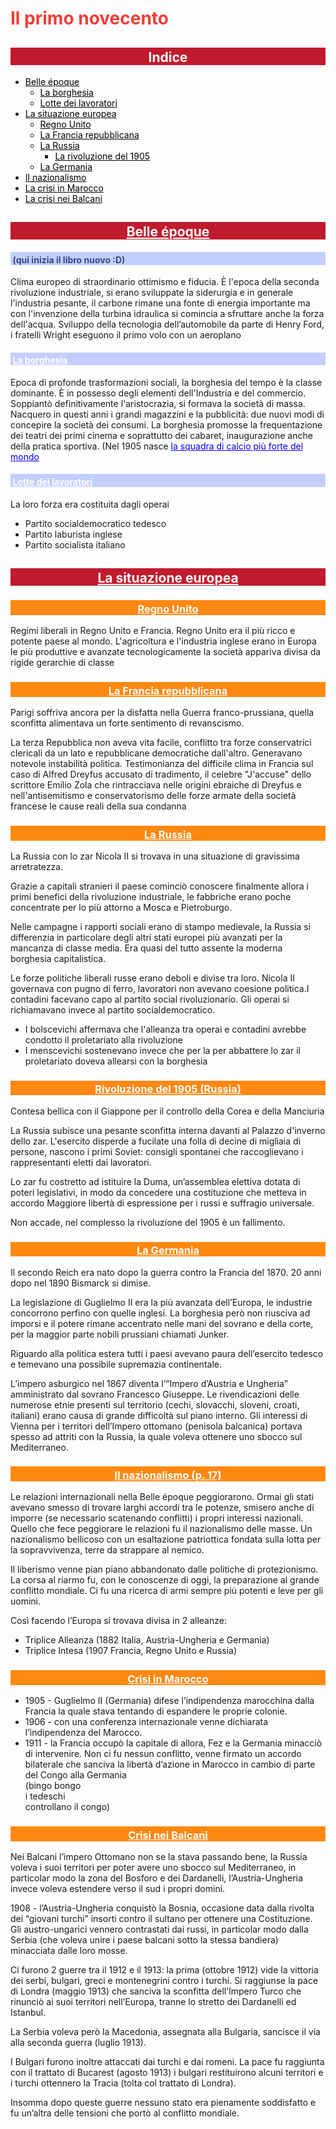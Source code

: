 <style type="text/css">
	h1 { color: #EF3E36; }
	h2
	{
		padding-top: 0.7%;
		padding-bottom: auto;
		width: 100%;
		text-align: center;
		color: white;
		background-color: #C01B2D;
	}
	h3
	{
		padding-top: 0.7%;
		padding-bottom: auto;
		text-align: center;
		width: 100%;
		background-color: #FF8811;
		color:white;
	}

	h4
	{
		color: #384682;
		background-color: #c2ceff;
		padding-top: 0.7%;
		padding-left: 0.7%;
	}

	a:link { color: white; }
	a:visited { color: white; }
	ul a:link { color: black; }
	ul a:visited { color: black; }
</style>

# Il primo novecento

## Indice

- <a href="#belle">Belle époque</a>
	- <a href="#borghesia">La borghesia</a>
	- <a href="#lotte-lavoratori">Lotte dei lavoratori</a>
- <a href="#situazione-europea">La situazione europea</a>
	- <a href="#regno-unito">Regno Unito</a>
	- <a href="#francia">La Francia repubblicana</a>
	- <a href="#russia">La Russia</a>
		- <a href="#rivoluzione-1905">La rivoluzione del 1905</a>
	- <a href="#germania">La Germania</a>
- <a href="#nazionalismo">Il nazionalismo</a>
- <a href="#crisi-marocco">La crisi in Marocco</a>
- <a href="#crisi-balcani">La crisi nei Balcani</a>

## <a href="#indice" id="belle">Belle époque</a>
#### (qui inizia il libro nuovo :D)

Clima europeo di straordinario ottimismo e fiducia.
È l'epoca della seconda rivoluzione industriale, si erano sviluppate la siderurgia e in generale l'industria pesante, il carbone rimane una fonte di energia importante ma con l'invenzione della turbina idraulica si comincia a sfruttare anche la forza dell'acqua. Sviluppo della tecnologia dell’automobile da parte di Henry Ford, i fratelli Wright eseguono il primo volo con un aeroplano

#### <a href="#indice" id="borghesia">La borghesia</a>

Epoca di profonde trasformazioni sociali, la borghesia del tempo è la classe dominante. È in possesso degli elementi dell'Industria e del commercio. Soppiantò definitivamente l'aristocrazia, si formava la società di massa. Nacquero in questi anni i grandi magazzini e la pubblicità: due nuovi modi di concepire la società dei consumi. La borghesia promosse la frequentazione dei teatri dei primi cinema e soprattutto dei cabaret, inaugurazione anche della pratica sportiva. (Nel 1905 nasce <a href="https://it.wikipedia.org/wiki/Galatasaray_Spor_Kul%C3%BCb%C3%BC" style="color:blue;">la squadra di calcio più forte del mondo</a>

#### <a href="#indice" id="lotte-lavoratori">Lotte dei lavoratori</a>

La loro forza era costituita dagli operai

- Partito socialdemocratico tedesco
- Partito laburista inglese
- Partito socialista italiano

## <a href="#indice" id="situazione-europea">La situazione europea</a>

### <a href="#indice" id="regno-unito">Regno Unito</a>

Regimi liberali in Regno Unito e Francia. Regno Unito era il più ricco e potente paese al mondo. L'agricoltura e l'industria inglese erano in Europa le più produttive e avanzate tecnologicamente la società appariva divisa da rigide gerarchie di classe

### <a href="#indice" id="francia">La Francia repubblicana</a>

Parigi soffriva ancora per la disfatta nella Guerra franco-prussiana, quella sconfitta alimentava un forte sentimento di revanscismo.

La terza Repubblica non aveva vita facile, conflitto tra forze conservatrici clericali da un lato e repubblicane democratiche dall'altro. Generavano notevole instabilità politica. Testimonianza del difficile clima in Francia sul caso di Alfred Dreyfus accusato di tradimento, il celebre "J'accuse" dello scrittore Emilio Zola che rintracciava nelle origini ebraiche di Dreyfus e nell'antisemitismo e conservatorismo delle forze armate della società francese le cause reali della sua condanna

### <a href="#indice" id="russia">La Russia</a>

La Russia con lo zar Nicola II si trovava in una situazione di gravissima arretratezza.

Grazie a capitali stranieri il paese cominciò conoscere finalmente allora i primi benefici della rivoluzione industriale, le fabbriche erano poche concentrate per lo più attorno a Mosca e Pietroburgo.

Nelle campagne i rapporti sociali erano di stampo medievale, la Russia si differenzia in particolare degli altri stati europei più avanzati per la mancanza di classe media. Era quasi del tutto assente la moderna borghesia capitalistica.

Le forze politiche liberali russe erano deboli e divise tra loro. Nicola II governava con pugno di ferro, lavoratori non avevano coesione politica.I contadini facevano capo al partito social rivoluzionario. Gli operai si richiamavano invece al partito socialdemocratico.

- I bolscevichi affermava che l'alleanza tra operai e contadini avrebbe condotto il proletariato alla rivoluzione
- I menscevichi sostenevano invece che per la per abbattere lo zar il proletariato doveva allearsi con la borghesia

### <a href="#indice" id="rivoluzione-1905">Rivoluzione del 1905 (Russia)</a>

Contesa bellica con il Giappone per il controllo della Corea e della Manciuria

La Russia subisce una pesante sconfitta interna davanti al Palazzo d'inverno dello zar. L'esercito disperde a fucilate una folla di decine di migliaia di persone, nascono i primi Soviet: consigli spontanei che raccoglievano i rappresentanti eletti dai lavoratori.

Lo zar fu costretto ad istituire la Duma, un’assemblea elettiva dotata di poteri legislativi, in modo da concedere una costituzione che metteva in accordo Maggiore libertà di espressione per i russi e suffragio universale.

Non accade, nel complesso la rivoluzione del 1905 è un fallimento.

### <a href="#indice" id="germania">La Germania</a>

Il secondo Reich era nato dopo la guerra contro la Francia del 1870. 20 anni dopo nel 1890 Bismarck si dimise.

La legislazione di Guglielmo II era la più avanzata dell’Europa, le industrie concorrono perfino con quelle inglesi. La borghesia però non riusciva ad imporsi e il potere rimane accentrato nelle mani del sovrano e della corte, per la maggior parte nobili prussiani chiamati Junker.

Riguardo alla politica estera tutti i paesi avevano paura dell’esercito tedesco e temevano una possibile supremazia continentale.

L’impero asburgico nel 1867 diventa l’“Impero d’Austria e Ungheria” amministrato dal sovrano Francesco Giuseppe. Le rivendicazioni delle numerose etnie presenti sul territorio (cechi, slovacchi, sloveni, croati, italiani) erano causa di grande difficoltà sul piano interno. Gli interessi di Vienna per i territori dell’Impero ottomano (penisola balcanica) portava spesso ad attriti con la Russia, la quale voleva ottenere uno sbocco sul Mediterraneo.

### <a href="#indice" id="nazionalismo">Il nazionalismo (p. 17)</a>

Le relazioni internazionali nella Belle époque peggiorarono. Ormai gli stati avevano smesso di trovare larghi accordi tra le potenze, smisero anche di imporre (se necessario scatenando conflitti) i propri interessi nazionali. Quello che fece peggiorare le relazioni fu il nazionalismo delle masse. Un nazionalismo bellicoso con un esaltazione patriottica fondata sulla lotta per la sopravvivenza, terre da strappare al nemico.

Il liberismo venne pian piano abbandonato dalle politiche di protezionismo. La corsa al riarmo fu, con le conoscenze di oggi, la preparazione al grande conflitto mondiale. Ci fu una ricerca di armi sempre più potenti e leve per gli uomini.

Così facendo l’Europa si trovava divisa in 2 alleanze:

- Triplice Alleanza (1882 Italia, Austria-Ungheria e Germania)
- Triplice Intesa (1907 Francia, Regno Unito e Russia)

### <a href="#indice" id="crisi-marocco">Crisi in Marocco</a>

- 1905 - Guglielmo II (Germania) difese l’indipendenza marocchina dalla Francia la quale stava tentando di espandere le proprie colonie.
- 1906 - con una conferenza internazionale venne dichiarata l’indipendenza del Marocco.
- 1911 - la Francia occupò la capitale di allora, Fez e la Germania minacciò di intervenire. Non ci fu nessun conflitto, venne firmato un accordo bilaterale che sanciva la libertà d’azione in Marocco in cambio di parte del Congo alla Germania <br>(bingo bongo<br>i tedeschi<br> controllano il congo)

### <a href="#indice" id="crisi-balcani">Crisi nei Balcani</a>

Nei Balcani l’impero Ottomano non se la stava passando bene, la Russia voleva i suoi territori per poter avere uno sbocco sul Mediterraneo, in particolar modo la zona del Bosforo e dei Dardanelli, l’Austria-Ungheria invece voleva estendere verso il sud i propri domini.

1908 - l’Austria-Ungheria conquistò la Bosnia, occasione data dalla rivolta dei “giovani turchi” insorti contro il sultano per ottenere una Costituzione. Gli austro-ungarici vennero contrastati dai russi, in particolar modo dalla Serbia (che voleva unire i paese balcani sotto la stessa bandiera) minacciata dalle loro mosse.

Ci furono 2 guerre tra il 1912 e il 1913: la prima (ottobre 1912) vide la vittoria dei serbi, bulgari, greci e montenegrini contro i turchi. Si raggiunse la pace di Londra (maggio 1913) che sanciva la sconfitta dell’Impero Turco che rinunciò ai suoi territori nell’Europa, tranne lo stretto dei Dardanelli ed Istanbul.

La Serbia voleva però la Macedonia, assegnata alla Bulgaria, sancisce il via alla seconda guerra (luglio 1913).

I Bulgari furono inoltre attaccati dai turchi e dai romeni. La pace fu raggiunta con il trattato di Bucarest (agosto 1913) i bulgari restituirono alcuni territori e i turchi ottennero la Tracia (tolta col trattato di Londra).

Insomma dopo queste guerre nessuno stato era pienamente soddisfatto e fu un’altra delle tensioni che portò al conflitto mondiale.

